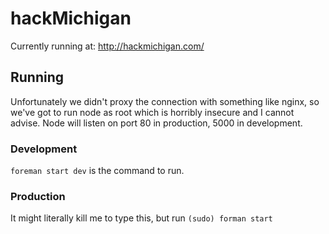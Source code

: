 hackMichigan
============

Currently running at:
http://hackmichigan.com/


## Running

Unfortunately we didn't proxy the connection with something like nginx, so we've got to run node as root which is horribly insecure and I cannot advise.  Node will listen on port 80 in production, 5000 in development.

### Development

`foreman start dev` is the command to run.

### Production

It might literally kill me to type this, but run `(sudo) forman start`
